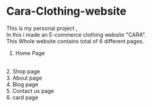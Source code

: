 # Cara-Clothing-website
This is my personal project , 
<br>
In this i made an E-commerce clothing website "CARA".
<br>
This Whole website contains total of 6 different pages.
<br>
1. Home Page
<br>
2. Shop page
<br>
3. About page
<br>
4. Blog page
<br>
5. Contact us page
<br>
6. card page
